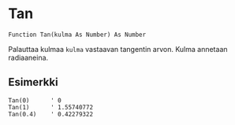<!--math-->
Tan
===

```eppabasic
Function Tan(kulma As Number) As Number
```

Palauttaa kulmaa `kulma` vastaavan tangentin arvon.
Kulma annetaan radiaaneina.

Esimerkki
---------
```eppabasic
Tan(0)      ' 0
Tan(1)      ' 1.55740772
Tan(0.4)    ' 0.42279322
```
